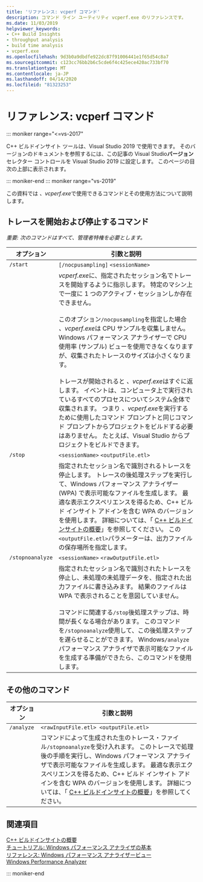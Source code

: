 ```yaml
---
title: 'リファレンス: vcperf コマンド'
description: コマンド ライン ユーティリティ vcperf.exe のリファレンスです。
ms.date: 11/03/2019
helpviewer_keywords:
- C++ Build Insights
- throughput analysis
- build time analysis
- vcperf.exe
ms.openlocfilehash: 9d3b0a9dbdfe922dc87f91006441e1f65d54c8a7
ms.sourcegitcommit: c123cc76bb2b6c5cde6f4c425ece420ac733bf70
ms.translationtype: MT
ms.contentlocale: ja-JP
ms.lasthandoff: 04/14/2020
ms.locfileid: "81323253"
---
```

# <a name="reference-vcperf-commands"></a>リファレンス: vcperf コマンド

::: moniker range="<=vs-2017"

C++ ビルドインサイト ツールは、Visual Studio 2019 で使用できます。 そのバージョンのドキュメントを参照するには、この記事の Visual Studio**バージョン**セレクター コントロールを Visual Studio 2019 に設定します。 このページの目次の上部に表示されます。

::: moniker-end
::: moniker range="vs-2019"

この資料では *、vcperf.exe*で使用できるコマンドとその使用方法について説明します。

## <a name="commands-to-start-and-stop-traces"></a>トレースを開始および停止するコマンド

*重要: 次のコマンドはすべて、管理者特権を必要とします。*

| オプション           | 引数と説明 |
|------------------|---------------------------|
| `/start`         | `[/nocpusampling]` `<sessionName>` |
|                  | *vcperf.exe*に、指定されたセッション名でトレースを開始するように指示します。 特定のマシン上で一度に 1 つのアクティブ・セッションしか存在できません。 <br/><br/> このオプション`/nocpusampling`を指定した場合 *、vcperf.exe*は CPU サンプルを収集しません。 Windows パフォーマンス アナライザーで CPU 使用率 (サンプル) ビューを使用できなくなりますが、収集されたトレースのサイズは小さくなります。 <br/><br/> トレースが開始されると *、vcperf.exe*はすぐに返します。 イベントは、コンピュータ上で実行されているすべてのプロセスについてシステム全体で収集されます。 つまり *、vcperf.exe*を実行するために使用したコマンド プロンプトと同じコマンド プロンプトからプロジェクトをビルドする必要はありません。 たとえば、Visual Studio からプロジェクトをビルドできます。 |
| `/stop`          | `<sessionName>` `<outputFile.etl>` |
|                  | 指定されたセッション名で識別されるトレースを停止します。 トレースの後処理ステップを実行して、Windows パフォーマンス アナライザー (WPA) で表示可能なファイルを生成します。 最適な表示エクスペリエンスを得るため、C++ ビルド インサイト アドインを含む WPA のバージョンを使用します。 詳細については、「 [C++ ビルドインサイトの概要](/cpp/build-insights/get-started-with-cpp-build-insights)」を参照してください。 この`<outputFile.etl>`パラメーターは、出力ファイルの保存場所を指定します。 |
| `/stopnoanalyze` | `<sessionName>` `<rawOutputFile.etl>` |
|                  | 指定されたセッション名で識別されたトレースを停止し、未処理の未処理データを、指定された出力ファイルに書き込みます。 結果のファイルは WPA で表示されることを意図していません。 <br/><br/> コマンドに関連する`/stop`後処理ステップは、時間が長くなる場合があります。 このコマンドを`/stopnoanalyze`使用して、この後処理ステップを遅らせることができます。 Windows`/analyze`パフォーマンス アナライザで表示可能なファイルを生成する準備ができたら、このコマンドを使用します。 |

## <a name="miscellaneous-commands"></a>その他のコマンド

| オプション     | 引数と説明 |
|------------|---------------------------|
| `/analyze` | `<rawInputFile.etl> <outputFile.etl>` |
|            | コマンドによって生成された生のトレース・ファイル`/stopnoanalyze`を受け入れます。 このトレースで処理後の手順を実行し、Windows パフォーマンス アナライザで表示可能なファイルを生成します。 最適な表示エクスペリエンスを得るため、C++ ビルド インサイト アドインを含む WPA のバージョンを使用します。 詳細については、「 [C++ ビルドインサイトの概要](/cpp/build-insights/get-started-with-cpp-build-insights)」を参照してください。 |

## <a name="see-also"></a>関連項目

[C++ ビルドインサイトの概要](/cpp/build-insights/get-started-with-cpp-build-insights)\
[チュートリアル: Windows パフォーマンス アナライザの基本](/cpp/build-insights/tutorials/wpa-basics)\
[リファレンス: Windows パフォーマンス アナライザービュー](wpa-views.md)\
[Windows Performance Analyzer](/windows-hardware/test/wpt/windows-performance-analyzer)

::: moniker-end
